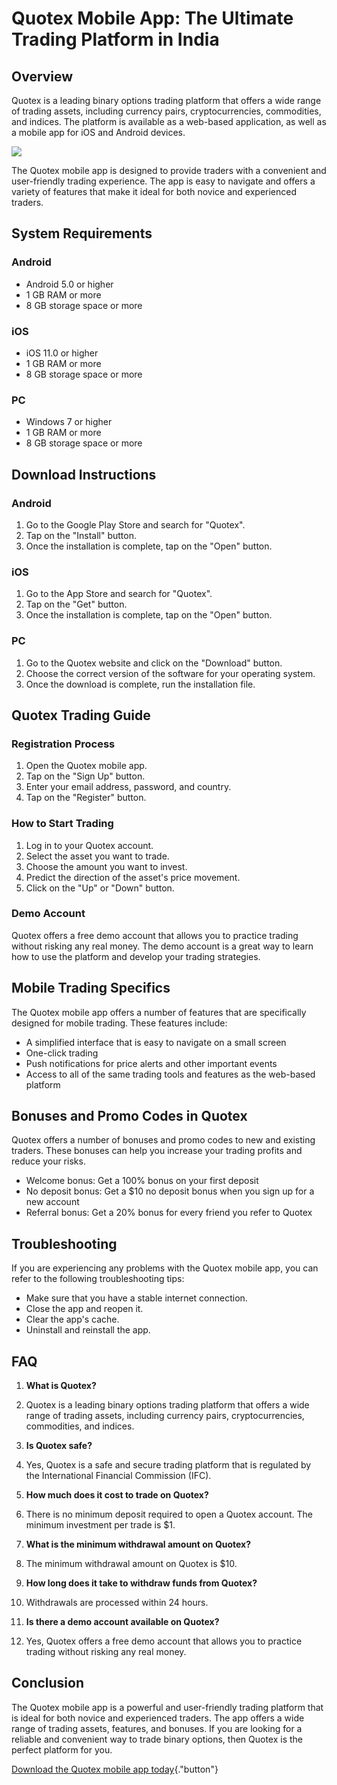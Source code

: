 # Quotex Mobile App: The Ultimate Trading Platform in India

## Overview

Quotex is a leading binary options trading platform that offers a wide
range of trading assets, including currency pairs, cryptocurrencies,
commodities, and indices. The platform is available as a web-based
application, as well as a mobile app for iOS and Android devices.

[![](https://static.quotex.io/files/5_en/300_250.jpg)](https://traff.sbs/brokerqxsignupf)

The Quotex mobile app is designed to provide traders with a convenient
and user-friendly trading experience. The app is easy to navigate and
offers a variety of features that make it ideal for both novice and
experienced traders.

## System Requirements

### Android

-   Android 5.0 or higher
-   1 GB RAM or more
-   8 GB storage space or more

### iOS

-   iOS 11.0 or higher
-   1 GB RAM or more
-   8 GB storage space or more

### PC

-   Windows 7 or higher
-   1 GB RAM or more
-   8 GB storage space or more

## Download Instructions

### Android

1.  Go to the Google Play Store and search for "Quotex".
2.  Tap on the "Install" button.
3.  Once the installation is complete, tap on the "Open" button.

### iOS

1.  Go to the App Store and search for "Quotex".
2.  Tap on the "Get" button.
3.  Once the installation is complete, tap on the "Open" button.

### PC

1.  Go to the Quotex website and click on the "Download" button.
2.  Choose the correct version of the software for your operating
    system.
3.  Once the download is complete, run the installation file.

## Quotex Trading Guide

### Registration Process

1.  Open the Quotex mobile app.
2.  Tap on the "Sign Up" button.
3.  Enter your email address, password, and country.
4.  Tap on the "Register" button.

### How to Start Trading

1.  Log in to your Quotex account.
2.  Select the asset you want to trade.
3.  Choose the amount you want to invest.
4.  Predict the direction of the asset\'s price movement.
5.  Click on the "Up" or "Down" button.

### Demo Account

Quotex offers a free demo account that allows you to practice trading
without risking any real money. The demo account is a great way to learn
how to use the platform and develop your trading strategies.

## Mobile Trading Specifics

The Quotex mobile app offers a number of features that are specifically
designed for mobile trading. These features include:

-   A simplified interface that is easy to navigate on a small screen
-   One-click trading
-   Push notifications for price alerts and other important events
-   Access to all of the same trading tools and features as the
    web-based platform

## Bonuses and Promo Codes in Quotex

Quotex offers a number of bonuses and promo codes to new and existing
traders. These bonuses can help you increase your trading profits and
reduce your risks.

-   Welcome bonus: Get a 100% bonus on your first deposit
-   No deposit bonus: Get a \$10 no deposit bonus when you sign up for a
    new account
-   Referral bonus: Get a 20% bonus for every friend you refer to Quotex

## Troubleshooting

If you are experiencing any problems with the Quotex mobile app, you can
refer to the following troubleshooting tips:

-   Make sure that you have a stable internet connection.
-   Close the app and reopen it.
-   Clear the app\'s cache.
-   Uninstall and reinstall the app.

## FAQ

1.  **What is Quotex?**

2.  Quotex is a leading binary options trading platform that offers a
    wide range of trading assets, including currency pairs,
    cryptocurrencies, commodities, and indices.

3.  **Is Quotex safe?**

4.  Yes, Quotex is a safe and secure trading platform that is regulated
    by the International Financial Commission (IFC).

5.  **How much does it cost to trade on Quotex?**

6.  There is no minimum deposit required to open a Quotex account. The
    minimum investment per trade is \$1.

7.  **What is the minimum withdrawal amount on Quotex?**

8.  The minimum withdrawal amount on Quotex is \$10.

9.  **How long does it take to withdraw funds from Quotex?**

10. Withdrawals are processed within 24 hours.

11. **Is there a demo account available on Quotex?**

12. Yes, Quotex offers a free demo account that allows you to practice
    trading without risking any real money.

## Conclusion

The Quotex mobile app is a powerful and user-friendly trading platform
that is ideal for both novice and experienced traders. The app offers a
wide range of trading assets, features, and bonuses. If you are looking
for a reliable and convenient way to trade binary options, then Quotex
is the perfect platform for you.

[Download the Quotex mobile app
today](\%22https://traff.sbs/quotexonelink\%22){."button"}

